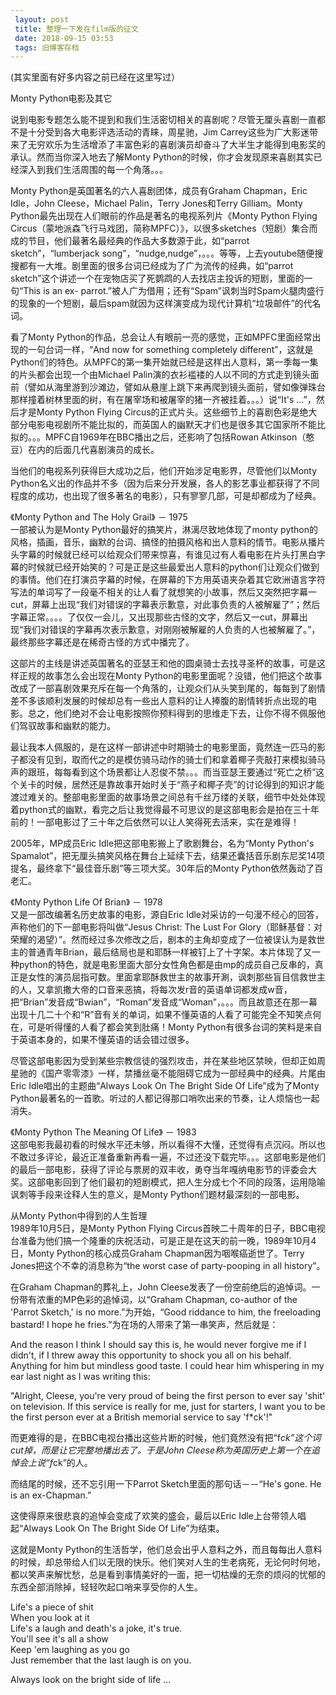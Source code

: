 ```yaml
---
 layout: post
 title: 整理一下发在film版的征文
 date: 2018-09-15 03:53
 tags: 旧博客存档
---
```

(其实里面有好多内容之前已经在这里写过）



Monty Python电影及其它



说到电影专题怎么能不提到和我们生活密切相关的喜剧呢？尽管无厘头喜剧一直都不是十分受到各大电影评选活动的青睐，周星驰，Jim
Carrey这些为广大影迷带来了无穷欢乐为生活增添了丰富色彩的喜剧演员却奋斗了大半生才能得到电影奖的承认。然而当你深入地去了解Monty
Python的时候，你才会发现原来喜剧其实已经深入到我们生活周围的每一个角落。。。



Monty Python是英国著名的六人喜剧团体，成员有Graham Chapman，Eric Idle，John Cleese，Michael
Palin，Terry Jones和Terry Gilliam。Monty Python最先出现在人们眼前的作品是著名的电视系列片《Monty Python
Flying
Circus（蒙地派森飞行马戏团，简称MPFC）》，以很多sketches（短剧）集合而成的节目，他们最著名最经典的作品大多数源于此，如“parrot
sketch”，“lumberjack
song”，“nudge,nudge”，。。。等等，上去youtube随便搜搜都有一大堆。剧里面的很多台词已经成为了广为流传的经典，如“parrot
sketch”这个讲述一个在宠物店买了死鹦鹉的人去找店主投诉的短剧，里面的一句“This is an ex-
parrot.”被人广为借用；还有“Spam”讽刺当时Spam火腿肉盛行的现象的一个短剧，最后spam就因为这样演变成为现代计算机“垃圾邮件”的代名词。



看了Monty Python的作品，总会让人有眼前一亮的感觉，正如MPFC里面经常出现的一句台词一样，“And now for something
completely
different”，这就是Python们的特色。从MPFC的第一集开始就已经是这样出人意料，第一季每一集的片头都会出现一个由Michael
Palin演的衣衫褴褛的人以不同的方式走到镜头面前（譬如从海里游到沙滩边，譬如从悬崖上跳下来再爬到镜头面前，譬如像弹珠台那样撞着树林里面的树，有在屠宰场和被屠宰的猪一齐被挂着。。。）说“It's
...”，然后才是Monty Python Flying
Circus的正式片头。这些细节上的喜剧色彩是绝大部分电影电视剧所不能比拟的，而英国人的幽默天才们也是很多其它国家所不能比拟的。。。MPFC自1969年在BBC播出之后，还影响了包括Rowan
Atkinson（憨豆）在内的后面几代喜剧演员的成长。



当他们的电视系列获得巨大成功之后，他们开始涉足电影界，尽管他们以Monty
Python名义出的作品并不多（因为后来分开发展，各人的影艺事业都获得了不同程度的成功，也出现了很多著名的电影），只有寥寥几部，可是却都成为了经典。



《Monty Python and The Holy Grail》 － 1975  
一部被认为是Monty Python最好的搞笑片，淋漓尽致地体现了monty
python的风格，插画，音乐，幽默的台词、搞怪的拍摄风格和出人意料的情节。电影从播片头字幕的时候就已经可以给观众们带来惊喜，有谁见过有人看电影在片头打黑白字幕的时候就已经开始笑的？可是正是这些最爱出人意料的python们让观众们做到的事情。他们在打演员字幕的时候，在屏幕的下方用英语夹杂着其它欧洲语言字符写法的单词写了一段毫不相关的让人看了就想笑的小故事，然后又突然把字幕一cut，屏幕上出现“我们对错误的字幕表示歉意，对此事负责的人被解雇了”；然后字幕正常。。。。了仅仅一会儿，又出现那些古怪的文字，然后又一cut，屏幕出现“我们对错误的字幕再次表示歉意，对刚刚被解雇的人负责的人也被解雇了。”，最终那些字幕还是在稀奇古怪的方式中播完了。

这部片的主线是讲述英国著名的亚瑟王和他的圆桌骑士去找寻圣杯的故事，可是这样正规的故事怎么会出现在Monty
Python的电影里面呢？没错，他们把这个故事改成了一部喜剧效果充斥在每一个角落的，让观众们从头笑到尾的，每每到了剧情差不多该顺利发展的时候却总有一些出人意料的让人捧腹的剧情转折点出现的电影。总之，他们绝对不会让电影按照你预料得到的思维走下去，让你不得不佩服他们驾驭故事和幽默的能力。



最让我本人佩服的，是在这样一部讲述中时期骑士的电影里面，竟然连一匹马的影子都没有见到，取而代之的是模仿骑马动作的骑士们和拿着椰子壳敲打来模拟骑马声的跟班，每每看到这个场景都让人忍俊不禁。。。而当亚瑟王要通过“死亡之桥”这个关卡的时候，居然还是靠故事开始时关于“燕子和椰子壳”的讨论得到的知识才能渡过难关的。整部电影里面的故事场景之间总有千丝万缕的关联，细节中处处体现着python式的幽默，看完之后让我觉得最不可思议的是这部电影会是拍在三十年前的！一部电影过了三十年之后依然可以让人笑得死去活来，实在是难得！



2005年，MP成员Eric Idle把这部电影搬上了歌剧舞台，名为“Monty Python's
Spamalot”，把无厘头搞笑风格在舞台上延续下去，结果还囊括音乐剧东尼奖14项提名，最终拿下“最佳音乐剧”等三项大奖。30年后的Monty
Python依然轰动了百老汇。

  
《Monty Python Life Of Brian》 － 1978  
又是一部改编著名历史故事的电影，源自Eric Idle对采访的一句漫不经心的回答，声称他们的下一部电影将叫做“Jesus Christ: The Lust
For
Glory（耶稣基督：对荣耀的渴望）”。然而经过多次修改之后，剧本的主角却变成了一位被误认为是救世主的普通青年Brian，最后结局也是和耶酥一样被钉上了十字架。本片体现了又一种python的特色，就是电影里面大部分女性角色都是由mp的成员自己反串的，真正是女性的演员屈指可数。里面拿耶酥救世主的故事开涮，讽刺那些盲目信救世主的人，又拿凯撒大帝的口音来恶搞，将每次发r音的英语单词都发成w音，把“Brian”发音成“Bwian”，“Roman”发音成“Woman”，。。。而且故意还在那一幕出现十几二十个和“R”音有关的单词，如果不懂英语的人看了可能完全不知笑点何在，可是听得懂的人看了都会笑到肚痛！Monty
Python有很多台词的笑料是来自于英语本身的，如果不懂英语的话会错过很多。



尽管这部电影因为受到某些宗教信徒的强烈攻击，并在某些地区禁映，但却正如周星驰的《国产零零漆》一样，禁播丝毫不能阻碍它成为一部经典中的经典。片尾由Eric
Idle唱出的主题曲“Always Look On The Bright Side Of Life”成为了Monty
Python最著名的一首歌。听过的人都记得那口哨吹出来的节奏，让人烦恼也一起消失。

  
《Monty Python The Meaning Of Life》 － 1983  
这部电影我最初看的时候水平还未够，所以看得不大懂，还觉得有点沉闷。所以也不敢过多评论，最近正准备重新再看一遍，不过还没下载完毕。。。这部电影是他们的最后一部电影，获得了评论与票房的双丰收，勇夺当年嘎纳电影节的评委会大奖。这部电影回到了他们最初的短剧模式，把人生分成七个不同的段落，运用隐喻讽刺等手段来诠释人生的意义，是Monty
Python们题材最深刻的一部电影。



从Monty Python中得到的人生哲理  
1989年10月5日，是Monty Python Flying
Circus首映二十周年的日子，BBC电视台准备为他们搞一个隆重的庆祝活动，可是正是在这天的前一晚，1989年10月4日，Monty
Python的核心成员Graham Chapman因为咽喉癌逝世了。Terry Jones把这个不幸的消息称为“the worst case of
party-pooping in all history”。



在Graham Chapman的葬礼上，John Cleese发表了一份空前绝后的追悼词。一份带有浓重的MP色彩的追悼词，以“Graham Chapman,
co-author of the 'Parrot Sketch,' is no more.”为开始，“Good riddance to him, the
freeloading bastard! I hope he fries.”为在场的人带来了第一串笑声，然后就是：



And the reason I think I should say this is, he would never forgive me if I
didn't, if I threw away this opportunity to shock you all on his behalf.
Anything for him but mindless good taste. I could hear him whispering in my
ear last night as I was writing this:

"Alright, Cleese, you're very proud of being the first person to ever say
'shit' on television. If this service is really for me, just for starters, I
want you to be the first person ever at a British memorial service to say
'f*ck'!"



而更难得的是，在BBC电视台播出这些片断的时候，他们竟然没有把“f*ck”这个词cut掉，而是让它完整地播出去了。于是John
Cleese称为英国历史上第一个在追悼会上说“f*ck”的人。



而结尾的时候，还不忘引用一下Parrot Sketch里面的那句话－－“He's gone. He is an ex-Chapman.”



这使得原来很悲哀的追悼会变成了欢笑的盛会，最后以Eric Idle上台带领人唱起“Always Look On The Bright Side Of
Life”为结束。



这就是Monty
Python的生活哲学，他们总会出乎人意料之外，而且每每出人意料的时候，却总带给人们以无限的快乐。他们笑对人生的生老病死，无论何时何地，都以笑声来解忧愁，总是看到事情美好的一面，把一切枯燥的无奈的烦闷的忧郁的东西全部消除掉，轻轻吹起口哨来享受你的人生。



Life's a piece of shit  
When you look at it  
Life's a laugh and death's a joke, it's true.  
You'll see it's all a show  
Keep 'em laughing as you go  
Just remember that the last laugh is on you.

Always look on the bright side of life ...

